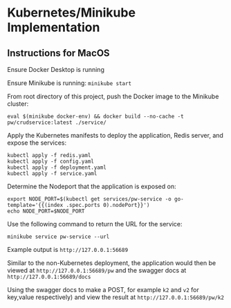 # Kubernetes/Minikube Implementation
## Instructions for MacOS

Ensure Docker Desktop is running

Ensure Minikube is running: `minikube start`

From root directory of this project, push the Docker image to the Minikube cluster:

```eval $(minikube docker-env) && docker build --no-cache -t pw/crudservice:latest ./service/```

Apply the Kubernetes manifests to deploy the application, Redis server, and expose the services:

```
kubectl apply -f redis.yaml
kubectl apply -f config.yaml
kubectl apply -f deployment.yaml
kubectl apply -f service.yaml
```

Determine the Nodeport that the application is exposed on:

```
export NODE_PORT=$(kubectl get services/pw-service -o go-template='{{(index .spec.ports 0).nodePort}}')
echo NODE_PORT=$NODE_PORT
```

Use the following command to return the URL for the service:

```
minikube service pw-service --url
```

Example output is `http://127.0.0.1:56689`

Similar to the non-Kubernetes deployment, the application would then be viewed at `http://127.0.0.1:56689/pw` and the swagger docs at `http://127.0.0.1:56689/docs`

Using the swagger docs to make a POST, for example `k2` and `v2` for key,value respectively) and view the result at `http://127.0.0.1:56689/pw/k2`
